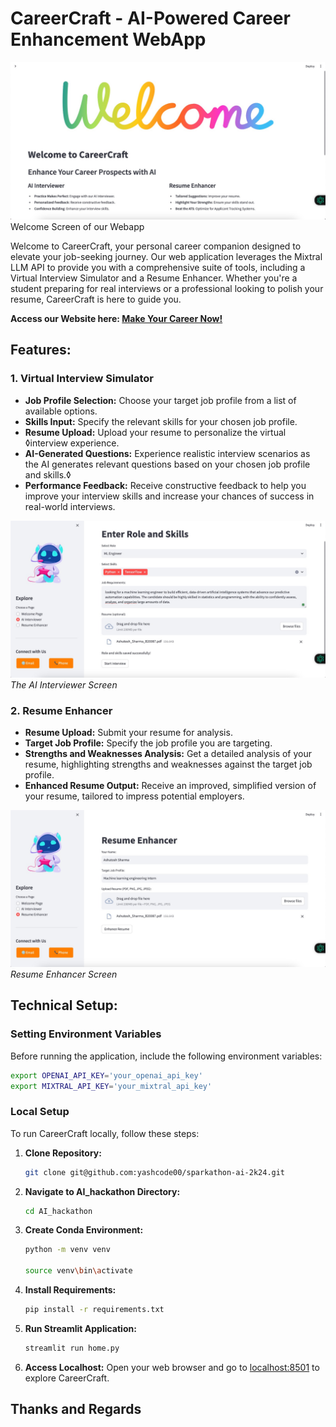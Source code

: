 # CareerCraft - AI-Powered Career Enhancement WebApp

![Welcome Screen](imgs/welcome.jpeg)
Welcome Screen of our Webapp

Welcome to CareerCraft, your personal career companion designed to elevate your job-seeking journey. Our web application leverages the Mixtral LLM API to provide you with a comprehensive suite of tools, including a Virtual Interview Simulator and a Resume Enhancer. Whether you're a student preparing for real interviews or a professional looking to polish your resume, CareerCraft is here to guide you.

**Access our Website here: [Make Your Career Now!](https://careercrafters.streamlit.app/)**

## Features:

### 1. Virtual Interview Simulator
- **Job Profile Selection:** Choose your target job profile from a list of available options.
- **Skills Input:** Specify the relevant skills for your chosen job profile.
- **Resume Upload:** Upload your resume to personalize the virtual ◊interview experience.
- **AI-Generated Questions:** Experience realistic interview scenarios as the AI generates relevant questions based on your chosen job profile and skills.◊
- **Performance Feedback:** Receive constructive feedback to help you improve your interview skills and increase your chances of success in real-world interviews.

![AI Interviewer](imgs/interview.jpeg)
*The AI Interviewer Screen*

### 2. Resume Enhancer
- **Resume Upload:** Submit your resume for analysis.
- **Target Job Profile:** Specify the job profile you are targeting.
- **Strengths and Weaknesses Analysis:** Get a detailed analysis of your resume, highlighting strengths and weaknesses against the target job profile.
- **Enhanced Resume Output:** Receive an improved, simplified version of your resume, tailored to impress potential employers.

![Resume Enhancer](imgs/resume_enhancer.jpeg)
*Resume Enhancer Screen*

## Technical Setup:

### Setting Environment Variables

Before running the application, include the following environment variables:

```bash
export OPENAI_API_KEY='your_openai_api_key'
export MIXTRAL_API_KEY='your_mixtral_api_key'
```

### Local Setup

To run CareerCraft locally, follow these steps:

1. **Clone Repository:**
   ```bash
   git clone git@github.com:yashcode00/sparkathon-ai-2k24.git
   ```

2. **Navigate to AI_hackathon Directory:**
   ```bash
   cd AI_hackathon
   ```

3. **Create Conda Environment:**
   ```bash
   python -m venv venv
   
   source venv\bin\activate
   ```

4. **Install Requirements:**
   ```bash
   pip install -r requirements.txt
   ```

5. **Run Streamlit Application:**
   ```bash
   streamlit run home.py
   ```

6. **Access Localhost:**
   Open your web browser and go to [localhost:8501](http://localhost:8501) to explore CareerCraft.

## Thanks and Regards
